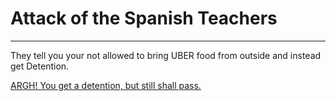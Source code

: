 # Attack of the Spanish Teachers

---------------------------------

They tell you your not allowed to bring UBER food from outside and instead get Detention.

[ARGH! You get a detention, but still shall pass.](../../regress.md)